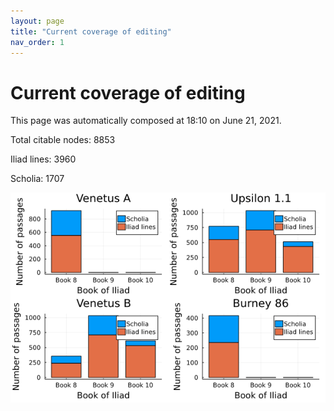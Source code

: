 ```yaml
---
layout: page
title: "Current coverage of editing"
nav_order: 1
---
```



# Current coverage of editing

This page was automatically composed at 18:10 on June 21, 2021.

Total citable nodes: 8853

Iliad lines: 3960

Scholia: 1707

![Summary of coverage](./coverage.png)